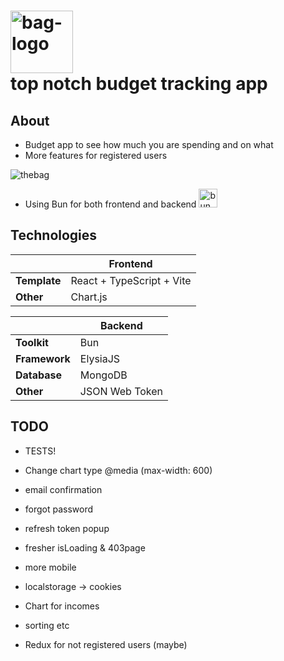 # <img src="https://github.com/reijjo/budget/assets/95418273/f85d418a-e594-44b7-985e-549e361b3f96" alt="bag-logo" title="BAG" height="100px" /> </br> top notch budget tracking app

## About

- Budget app to see how much you are spending and on what
- More features for registered users

![thebag](https://github.com/reijjo/budget/assets/95418273/3f2ed90f-0039-4988-96d9-93e6f5e1bbc6)

- Using Bun for both frontend and backend <img src="https://github.com/reijjo/budget/assets/95418273/0f1660ca-51a0-45d6-b352-9fedb4ed9a5a" alt="bun" title="bun" height="30px" />

## Technologies

|              | Frontend                  |
| ------------ | ------------------------- |
| **Template** | React + TypeScript + Vite |
| **Other**    | Chart.js                  |

|               | Backend        |
| ------------- | -------------- |
| **Toolkit**   | Bun            |
| **Framework** | ElysiaJS       |
| **Database**  | MongoDB        |
| **Other**     | JSON Web Token |

## TODO

- TESTS!

- Change chart type @media (max-width: 600)
- email confirmation
- forgot password
- refresh token popup
- fresher isLoading & 403page
- more mobile
- localstorage -> cookies
- Chart for incomes
- sorting etc
- Redux for not registered users (maybe)
